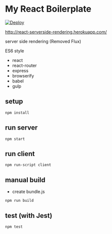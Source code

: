 # My React Boilerplate


[![Deploy](https://www.herokucdn.com/deploy/button.png)](https://heroku.com/deploy?template=https://github.com/sohta2/react-boilerplate)

http://react-serverside-rendering.herokuapp.com/

server side rendering (Removed Flux)

ES6 style

* react
* react-router
* express
* browserify
* babel
* gulp

## setup
```
npm install
```

## run server
```
npm start
```

## run client
```
npm run-script client
```

## manual build
* create bundle.js
```
npm run build
```

## test (with Jest)

```
npm test
```
